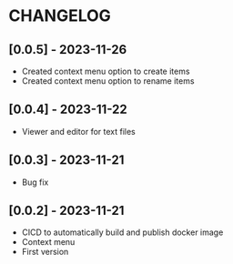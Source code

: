 # CHANGELOG

## [0.0.5] - 2023-11-26

- Created context menu option to create items
- Created context menu option to rename items

## [0.0.4] - 2023-11-22

- Viewer and editor for text files

## [0.0.3] - 2023-11-21

- Bug fix

## [0.0.2] - 2023-11-21

- CICD to automatically build and publish docker image
- Context menu
- First version